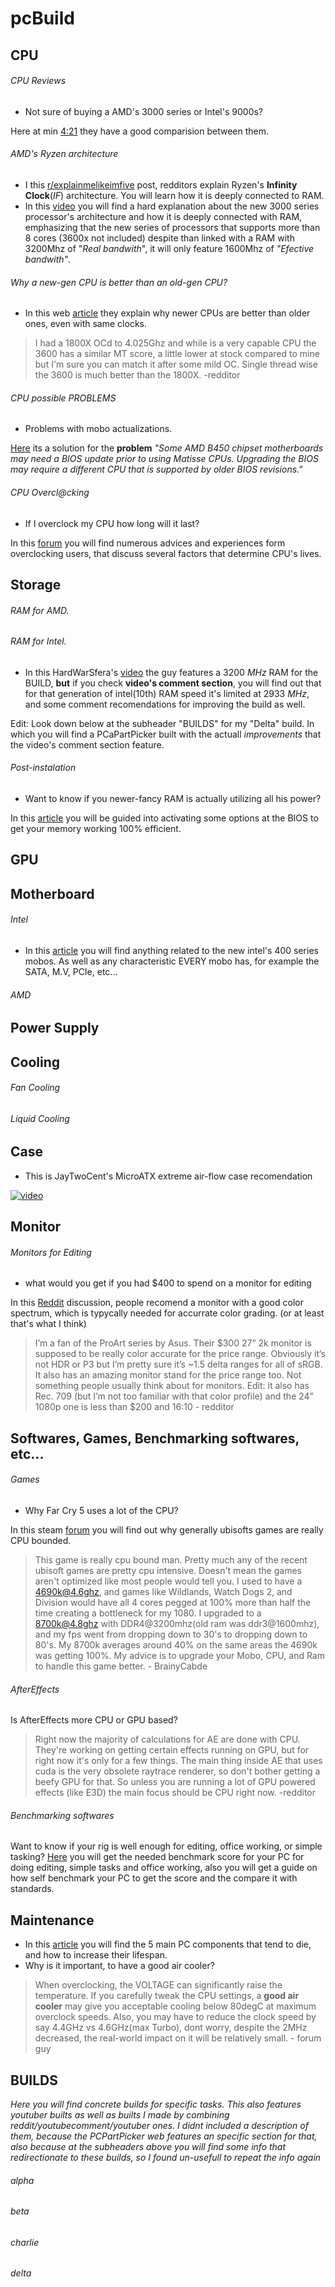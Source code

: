 # pcBuild

## CPU

###### CPU Reviews
- Not sure of buying a AMD's 3000 series or Intel's 9000s?

Here at min [4:21](https://www.youtube.com/watch?v=stM2CPF9YAY&list=WL&index=5&t=4s&ab_channel=LinusTechTips#t=4m21s) they have a good comparision between them. 
###### AMD's Ryzen architecture
- I this [r/explainmelikeimfive](https://www.reddit.com/r/explainlikeimfive/comments/6iwt75/eli5how_does_the_infinity_fabric_work/) post, redditors explain Ryzen's **Infinity Clock**(_IF_) architecture. You will learn how it is deeply connected to RAM. 
- In this [video](https://www.youtube.com/watch?v=lswfgka1HnQ&ab_channel=HardwarEsfera) you will find a hard explanation about the new 3000 series processor's architecture and how it is deeply connected with RAM, emphasizing that the new series of processors that supports more than 8 cores (3600x not included) despite than linked with a RAM with 3200Mhz of "_Real bandwith_", it will only feature 1600Mhz of _"Efective bandwith"_.


###### Why a new-gen CPU is better than an old-gen CPU?
- In this web [article](https://www.howtogeek.com/215940/why-are-newer-generations-of-processors-faster-at-the-same-clock-speed/) they explain why newer CPUs are better than older ones, even with same clocks.
> I had a 1800X OCd to 4.025Ghz and while is a very capable CPU the 3600 has a similar MT score, a little lower at stock compared to mine but I'm sure you can match it after some mild OC. Single thread wise the 3600 is much better than the 1800X. -redditor

###### CPU possible PROBLEMS
- Problems with mobo actualizations. 

[Here](https://steamcommunity.com/discussions/forum/11/1638669204740559442/) its a solution for the **problem** _"Some AMD B450 chipset motherboards may need a BIOS update prior to using Matisse CPUs. Upgrading the BIOS may require a different CPU that is supported by older BIOS revisions."_

###### CPU Overcl@cking
- If I overclock my CPU how long will it last?

In this [forum](https://forums.tomshardware.com/threads/if-i-overclock-my-cpu-how-long-will-it-last.2802893/) you will find numerous advices and experiences form overclocking users, that discuss several factors that determine CPU's lives.

## Storage
###### RAM for AMD.
###### RAM for Intel. 
- In this HardWarSfera's [video](https://www.youtube.com/watch?v=yZ2yKz0G6gA&ab_channel=HardwarEsfera) the guy features a 3200 _MHz_ RAM for the BUILD, **but** if you check **video's comment section**, you will find out that for that generation of intel(10th) RAM speed it's limited at 2933 _MHz_, and some comment recomendations for improving the build as well.

Edit: Look down below at the subheader "BUILDS" for my "Delta" build. In which you will find a PCaPartPicker built with the actuall _improvements_ that the video's comment section feature.

###### Post-instalation 
- Want to know if you newer-fancy RAM is actually utilizing all his power? 

In this [article](https://www.pcworld.idg.com.au/article/613203/how-set-up-new-computer-ram-memory-after-ve-installed-it-2017/) you will be guided into activating some options at the BIOS to get your memory working 100% efficient.


## GPU

## Motherboard
###### Intel
- In this [article](https://levvvel.com/z490-motherboard-list/) you will find anything related to the new intel's 400 series mobos. As well as any characteristic EVERY mobo has, for example the SATA, M.V, PCIe, etc...

###### AMD 






## Power Supply

## Cooling
###### Fan Cooling
###### Liquid Cooling



## Case
- This is JayTwoCent's MicroATX extreme air-flow case recomendation

[![video](http://img.youtube.com/vi/Lfxuqjt38dA/0.jpg)](http://www.youtube.com/watch?v=Lfxuqjt38dA "video") 



## Monitor 
###### Monitors for Editing
- what would you get if you had $400 to spend on a monitor for editing

In this [Reddit](https://www.reddit.com/r/VideoEditing/comments/j40z19/if_you_had_400_to_spend_on_a_monitor_for_editing/) discussion, people recomend a monitor with a good color spectrum, which is typycally needed for accurrate color grading. (or at least that's what I think)
> I’m a fan of the ProArt series by Asus. Their $300 27” 2k monitor is supposed to be really color accurate for the price range. Obviously it’s not HDR or P3 but I’m pretty sure it’s ~1.5 delta ranges for all of sRGB.
It also has an amazing monitor stand for the price range too. Not something people usually think about for monitors.
Edit: it also has Rec. 709 (but I’m not too familiar with that color profile) and the 24” 1080p one is less than $200 and 16:10 - redditor

## Softwares, Games, Benchmarking softwares, etc...
###### Games 
- Why Far Cry 5 uses a lot of the CPU? 

In this steam [forum](https://steamcommunity.com/app/552520/discussions/0/3211505894137235415/) you will find out why generally ubisofts games are really CPU bounded.

> This game is really cpu bound man. Pretty much any of the recent ubisoft games are pretty cpu intensive. Doesn't mean the games aren't optimized like most people would tell you. I used to have a 4690k@4.6ghz, and games like Wildlands, Watch Dogs 2, and Division would have all 4 cores pegged at 100% more than half the time creating a bottleneck for my 1080. I upgraded to a 8700k@4.8ghz with DDR4@3200mhz(old ram was ddr3@1600mhz), and my fps went from dropping down to 30's to dropping down to 80's. My 8700k averages around 40% on the same areas the 4690k was getting 100%. My advice is to upgrade your Mobo, CPU, and Ram to handle this game better. - BrainyCabde

###### AfterEffects
Is AfterEffects more CPU or GPU based?
> Right now the majority of calculations for AE are done with CPU. They're working on getting certain effects running on GPU, but for right now it's only for a few things. The main thing inside AE that uses cuda is the very obsolete raytrace renderer, so don't bother getting a beefy GPU for that. So unless you are running a lot of GPU powered effects (like E3D) the main focus should be CPU right now. -redditor
###### Benchmarking softwares
Want to know if your rig is well enough for editing, office working, or simple tasking? 
[Here](https://benchmarks.ul.com/resources/what-is-a-good-pcmark-10-score) you will get the needed benchmark score for your PC for doing editing, simple tasks and office working, also you will get a guide on how self benchmark your PC to get the score and the compare it with standards.

## Maintenance
- In this [article](https://www.makeuseof.com/tag/5-pc-parts-tend-die-extend-lifespans/) you will find the 5 main PC components that tend to die, and how to increase their lifespan.
- Why is it important, to have a good air cooler?
> When overclocking, the VOLTAGE can significantly raise the temperature. If you carefully tweak the CPU settings, a **good air cooler** may give you acceptable cooling below 80degC at maximum overclock speeds. Also, you may have to reduce the clock speed by say 4.4GHz vs 4.6GHz(max Turbo), dont worry, despite the 2MHz decreased, the real-world impact on it will be relatively small. - forum guy

## BUILDS
_Here you will find concrete builds for specific tasks. This also features youtuber builts as well as builts I made by combining reddit/youtubecomment/youtuber ones. I didnt included a description of them, because the PCPartPicker web features an specific section for that, also because at the subheaders above you will find some info that redirectionate to these builds, so I found un-usefull to repeat the info again_
###### alpha
###### beta
###### charlie
###### delta




